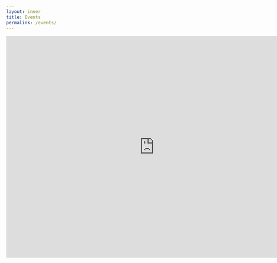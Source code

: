 ```yaml
---
layout: inner
title: Events
permalink: /events/
---
```


<p style="text-align:center;">
  <iframe src="https://calendar.google.com/calendar/embed?mode=AGENDA&amp;height=600&amp;wkst=1&amp;bgcolor=%23FFFFFF&amp;src=pvbd80pkmfsl5voauue4vbv61c%40group.calendar.google.com&amp;color=%236B3304&amp;ctz=America%2FNew_York" style="border-width:0" width="800" height="600" frameborder="0" scrolling="no"></iframe>
</p>
